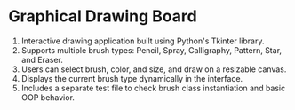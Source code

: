 # Graphical Drawing Board 
1. Interactive drawing application built using Python's Tkinter library.
2. Supports multiple brush types: Pencil, Spray, Calligraphy, Pattern, Star, and Eraser.
3. Users can select brush, color, and size, and draw on a resizable canvas.
4. Displays the current brush type dynamically in the interface.
5. Includes a separate test file to check brush class instantiation and basic OOP behavior.
